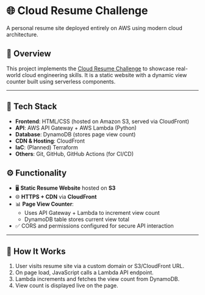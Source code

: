 # 🌐 Cloud Resume Challenge

A personal resume site deployed entirely on AWS using modern cloud architecture.

## 🧠 Overview

This project implements the [Cloud Resume Challenge](https://d30w5pew8tzjk5.cloudfront.net/) to showcase real-world cloud engineering skills. It is a static website with a dynamic view counter built using serverless components.

---

## 🔧 Tech Stack

- **Frontend**: HTML/CSS (hosted on Amazon S3, served via CloudFront)
- **API**: AWS API Gateway + AWS Lambda (Python)
- **Database**: DynamoDB (stores page view count)
- **CDN & Hosting**: CloudFront
- **IaC**: (Planned) Terraform
- **Others**: Git, GitHub, GitHub Actions (for CI/CD)

## ⚙️ Functionality

- 🖥️ **Static Resume Website** hosted on **S3**
- 🌐 **HTTPS + CDN** via **CloudFront**
- 📊 **Page View Counter**:
  - Uses API Gateway + Lambda to increment view count
  - DynamoDB table stores current view total
- ✅ CORS and permissions configured for secure API interaction

---

## 🚀 How It Works

1. User visits resume site via a custom domain or S3/CloudFront URL.
2. On page load, JavaScript calls a Lambda API endpoint.
3. Lambda increments and fetches the view count from DynamoDB.
4. View count is displayed live on the page.
